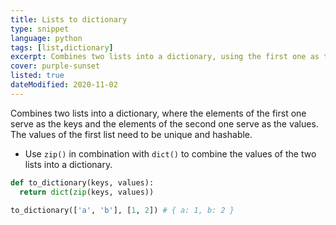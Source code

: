```yaml
---
title: Lists to dictionary
type: snippet
language: python
tags: [list,dictionary]
excerpt: Combines two lists into a dictionary, using the first one as the keys and the second one as the values.
cover: purple-sunset
listed: true
dateModified: 2020-11-02
---
```


Combines two lists into a dictionary, where the elements of the first one serve as the keys and the elements of the second one serve as the values.
The values of the first list need to be unique and hashable.

- Use `zip()` in combination with `dict()` to combine the values of the two lists into a dictionary.

```py
def to_dictionary(keys, values):
  return dict(zip(keys, values))

to_dictionary(['a', 'b'], [1, 2]) # { a: 1, b: 2 }
```
